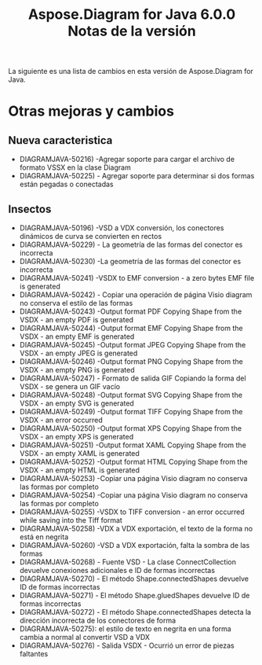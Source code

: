 ﻿---
title: Aspose.Diagram for Java 6.0.0 Notas de la versión
type: docs
weight: 120
url: /es/java/aspose-diagram-for-java-6-0-0-release-notes/
---
La siguiente es una lista de cambios en esta versión de Aspose.Diagram for Java.
# **Otras mejoras y cambios**
## **Nueva caracteristica**
- DIAGRAMJAVA-50216) -Agregar soporte para cargar el archivo de formato VSSX en la clase Diagram
- DIAGRAMJAVA-50225) - Agregar soporte para determinar si dos formas están pegadas o conectadas
## **Insectos**
- DIAGRAMJAVA-50196) -VSD a VDX conversión, los conectores dinámicos de curva se convierten en rectos
- DIAGRAMJAVA-50229) - La geometría de las formas del conector es incorrecta
- DIAGRAMJAVA-50230) -La geometría de las formas del conector es incorrecta
- DIAGRAMJAVA-50241) -VSDX to EMF conversion - a zero bytes EMF file is generated
- DIAGRAMJAVA-50242) - Copiar una operación de página Visio diagram no conserva el estilo de las formas
- DIAGRAMJAVA-50243) -Output format PDF Copying Shape from the VSDX - an empty PDF is generated
- DIAGRAMJAVA-50244) -Output format EMF Copying Shape from the VSDX - an empty EMF is generated
- DIAGRAMJAVA-50245) -Output format JPEG Copying Shape from the VSDX - an empty JPEG is generated
- DIAGRAMJAVA-50246) -Output format PNG Copying Shape from the VSDX - an empty PNG is generated
- DIAGRAMJAVA-50247) - Formato de salida GIF Copiando la forma del VSDX - se genera un GIF vacío
- DIAGRAMJAVA-50248) -Output format SVG Copying Shape from the VSDX - an empty SVG is generated
- DIAGRAMJAVA-50249) -Output format TIFF Copying Shape from the VSDX - an error occurred
- DIAGRAMJAVA-50250) -Output format XPS Copying Shape from the VSDX - an empty XPS is generated
- DIAGRAMJAVA-50251) -Output format XAML Copying Shape from the VSDX - an empty XAML is generated
- DIAGRAMJAVA-50252) -Output format HTML Copying Shape from the VSDX - an empty HTML is generated
- DIAGRAMJAVA-50253) -Copiar una página Visio diagram no conserva las formas por completo
- DIAGRAMJAVA-50254) -Copiar una página Visio diagram no conserva las formas por completo
- DIAGRAMJAVA-50255) -VSDX to TIFF conversion - an error occurred while saving into the Tiff format
- DIAGRAMJAVA-50258) -VDX a VDX exportación, el texto de la forma no está en negrita
- DIAGRAMJAVA-50260) -VSD a VDX exportación, falta la sombra de las formas
- DIAGRAMJAVA-50268) - Fuente VSD - La clase ConnectCollection devuelve conexiones adicionales e ID de formas incorrectas
- DIAGRAMJAVA-50270) - El método Shape.connectedShapes devuelve ID de formas incorrectas
- DIAGRAMJAVA-50271) - El método Shape.gluedShapes devuelve ID de formas incorrectas
- DIAGRAMJAVA-50272) - El método Shape.connectedShapes detecta la dirección incorrecta de los conectores de forma
- DIAGRAMJAVA-50275): el estilo de texto en negrita en una forma cambia a normal al convertir VSD a VDX
- DIAGRAMJAVA-50276) - Salida VSDX - Ocurrió un error de piezas faltantes

